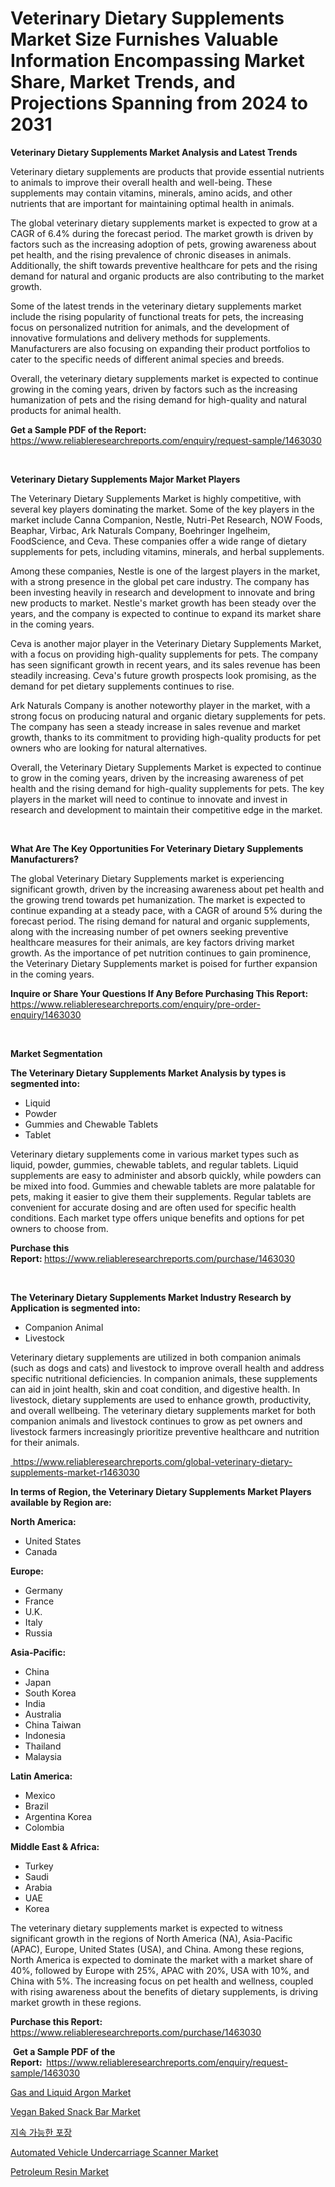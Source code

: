<p><h1>Veterinary Dietary Supplements Market Size Furnishes Valuable Information Encompassing Market Share, Market Trends, and Projections Spanning from 2024 to 2031</h1></p><p><strong>Veterinary Dietary Supplements Market Analysis and Latest Trends</strong></p>
<p><p>Veterinary dietary supplements are products that provide essential nutrients to animals to improve their overall health and well-being. These supplements may contain vitamins, minerals, amino acids, and other nutrients that are important for maintaining optimal health in animals.</p><p>The global veterinary dietary supplements market is expected to grow at a CAGR of 6.4% during the forecast period. The market growth is driven by factors such as the increasing adoption of pets, growing awareness about pet health, and the rising prevalence of chronic diseases in animals. Additionally, the shift towards preventive healthcare for pets and the rising demand for natural and organic products are also contributing to the market growth.</p><p>Some of the latest trends in the veterinary dietary supplements market include the rising popularity of functional treats for pets, the increasing focus on personalized nutrition for animals, and the development of innovative formulations and delivery methods for supplements. Manufacturers are also focusing on expanding their product portfolios to cater to the specific needs of different animal species and breeds.</p><p>Overall, the veterinary dietary supplements market is expected to continue growing in the coming years, driven by factors such as the increasing humanization of pets and the rising demand for high-quality and natural products for animal health.</p></p>
<p><strong>Get a Sample PDF of the Report:&nbsp;</strong> <a href="https://www.reliableresearchreports.com/enquiry/request-sample/1463030">https://www.reliableresearchreports.com/enquiry/request-sample/1463030</a></p>
<p>&nbsp;</p>
<p><strong>Veterinary Dietary Supplements Major Market Players</strong></p>
<p><p>The Veterinary Dietary Supplements Market is highly competitive, with several key players dominating the market. Some of the key players in the market include Canna Companion, Nestle, Nutri-Pet Research, NOW Foods, Beaphar, Virbac, Ark Naturals Company, Boehringer Ingelheim, FoodScience, and Ceva. These companies offer a wide range of dietary supplements for pets, including vitamins, minerals, and herbal supplements.</p><p>Among these companies, Nestle is one of the largest players in the market, with a strong presence in the global pet care industry. The company has been investing heavily in research and development to innovate and bring new products to market. Nestle's market growth has been steady over the years, and the company is expected to continue to expand its market share in the coming years.</p><p>Ceva is another major player in the Veterinary Dietary Supplements Market, with a focus on providing high-quality supplements for pets. The company has seen significant growth in recent years, and its sales revenue has been steadily increasing. Ceva's future growth prospects look promising, as the demand for pet dietary supplements continues to rise.</p><p>Ark Naturals Company is another noteworthy player in the market, with a strong focus on producing natural and organic dietary supplements for pets. The company has seen a steady increase in sales revenue and market growth, thanks to its commitment to providing high-quality products for pet owners who are looking for natural alternatives.</p><p>Overall, the Veterinary Dietary Supplements Market is expected to continue to grow in the coming years, driven by the increasing awareness of pet health and the rising demand for high-quality supplements for pets. The key players in the market will need to continue to innovate and invest in research and development to maintain their competitive edge in the market.</p></p>
<p>&nbsp;</p>
<p><strong>What Are The Key Opportunities For Veterinary Dietary Supplements Manufacturers?</strong></p>
<p><p>The global Veterinary Dietary Supplements market is experiencing significant growth, driven by the increasing awareness about pet health and the growing trend towards pet humanization. The market is expected to continue expanding at a steady pace, with a CAGR of around 5% during the forecast period. The rising demand for natural and organic supplements, along with the increasing number of pet owners seeking preventive healthcare measures for their animals, are key factors driving market growth. As the importance of pet nutrition continues to gain prominence, the Veterinary Dietary Supplements market is poised for further expansion in the coming years.</p></p>
<p><strong>Inquire or Share Your Questions If Any Before Purchasing This Report:</strong> <a href="https://www.reliableresearchreports.com/enquiry/pre-order-enquiry/1463030">https://www.reliableresearchreports.com/enquiry/pre-order-enquiry/1463030</a></p>
<p>&nbsp;</p>
<p><strong>Market Segmentation</strong></p>
<p><strong>The Veterinary Dietary Supplements Market Analysis by types is segmented into:</strong></p>
<p><ul><li>Liquid</li><li>Powder</li><li>Gummies and Chewable Tablets</li><li>Tablet</li></ul></p>
<p><p>Veterinary dietary supplements come in various market types such as liquid, powder, gummies, chewable tablets, and regular tablets. Liquid supplements are easy to administer and absorb quickly, while powders can be mixed into food. Gummies and chewable tablets are more palatable for pets, making it easier to give them their supplements. Regular tablets are convenient for accurate dosing and are often used for specific health conditions. Each market type offers unique benefits and options for pet owners to choose from.</p></p>
<p><strong>Purchase this Report:&nbsp;</strong><a href="https://www.reliableresearchreports.com/purchase/1463030">https://www.reliableresearchreports.com/purchase/1463030</a></p>
<p>&nbsp;</p>
<p><strong>The Veterinary Dietary Supplements Market Industry Research by Application is segmented into:</strong></p>
<p><ul><li>Companion Animal</li><li>Livestock</li></ul></p>
<p><p>Veterinary dietary supplements are utilized in both companion animals (such as dogs and cats) and livestock to improve overall health and address specific nutritional deficiencies. In companion animals, these supplements can aid in joint health, skin and coat condition, and digestive health. In livestock, dietary supplements are used to enhance growth, productivity, and overall wellbeing. The veterinary dietary supplements market for both companion animals and livestock continues to grow as pet owners and livestock farmers increasingly prioritize preventive healthcare and nutrition for their animals.</p></p>
<p><a href="https://www.reliableresearchreports.com/global-veterinary-dietary-supplements-market-r1463030">&nbsp;https://www.reliableresearchreports.com/global-veterinary-dietary-supplements-market-r1463030</a></p>
<p><strong>In terms of Region, the Veterinary Dietary Supplements Market Players available by Region are:</strong></p>
<p>
    <p> <strong> North America: </strong>
        <ul>
            <li>United States</li>
            <li>Canada</li>
        </ul>
        </p> 
    <p> <strong> Europe: </strong>
        <ul>
            <li>Germany</li>
            <li>France</li>
            <li>U.K.</li>
            <li>Italy</li>
            <li>Russia</li>
        </ul>
        </p> 
    <p> <strong> Asia-Pacific: </strong>
        <ul>
            <li>China</li>
            <li>Japan</li>
            <li>South Korea</li>
            <li>India</li>
            <li>Australia</li>
            <li>China Taiwan</li>
            <li>Indonesia</li>
            <li>Thailand</li>
            <li>Malaysia</li>
        </ul>
        </p> 
    <p> <strong> Latin America: </strong>
        <ul>
            <li>Mexico</li>
            <li>Brazil</li>
            <li>Argentina Korea</li>
            <li>Colombia</li>
        </ul>
        </p> 
    <p> <strong> Middle East & Africa: </strong>
        <ul>
            <li>Turkey</li>
            <li>Saudi</li>
            <li>Arabia</li>
            <li>UAE</li>
            <li>Korea</li>
        </ul>
    </p>
    </p>
<p><p>The veterinary dietary supplements market is expected to witness significant growth in the regions of North America (NA), Asia-Pacific (APAC), Europe, United States (USA), and China. Among these regions, North America is expected to dominate the market with a market share of 40%, followed by Europe with 25%, APAC with 20%, USA with 10%, and China with 5%. The increasing focus on pet health and wellness, coupled with rising awareness about the benefits of dietary supplements, is driving market growth in these regions.</p></p>
<p><strong>Purchase this Report: </strong><a href="https://www.reliableresearchreports.com/purchase/1463030">https://www.reliableresearchreports.com/purchase/1463030</a></p>
<p>&nbsp;<strong>Get a Sample PDF of the Report:&nbsp;&nbsp;</strong><a href="https://www.reliableresearchreports.com/enquiry/request-sample/1463030">https://www.reliableresearchreports.com/enquiry/request-sample/1463030</a></p>
<p><strong></strong></p>
<p><p><a href="https://issuu.com/reportprime-2/docs/gas-and-liquid-argon-market-size-2030.pptx">Gas and Liquid Argon Market</a></p><p><a href="https://github.com/guneycigdem35/Market-Research-Report-List-2/blob/main/vegan-baked-snack-bar-market.md">Vegan Baked Snack Bar Market</a></p><p><a href="https://github.com/Hubertstyenger6685/Market-Research-Report-List-1/blob/main/566063518126.md">지속 가능한 포장</a></p><p><a href="https://www.linkedin.com/pulse/automated-vehicle-undercarriage-scanner-market-size-furnishes-uf4fe?trackingId=MpmI51SxumET4%2BRTxdyRXg%3D%3D">Automated Vehicle Undercarriage Scanner Market</a></p><p><a href="https://issuu.com/reportprime-2/docs/petroleum-resin-market-size-2030.pptx">Petroleum Resin Market</a></p></p>